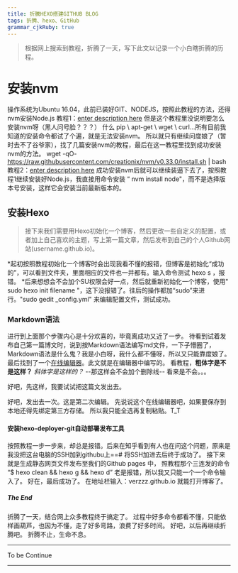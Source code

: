 ```yaml
---
title: 折騰HEXO搭建GITHUB BLOG 
tags: 折腾、hexo、GitHub
grammar_cjkRuby: true
---
```


> 根据网上搜索到教程，折腾了一天，写下此文以记录一个小白瞎折腾的历程。
# 安装nvm
操作系统为Ubuntu 16.04，此前已装好GIT、NODEJS，按照此教程的方法，还得nvm安装Node.js 
教程1：[enter description here][1]
但是这个教程里没说明要怎么安装nvm呀（黑人问号脸？？？）
什么 pip \ apt-get \ wget \ curl...所有目前我知道的安装命令都试了个遍，就是无法安装nvm。
        所以就只有继续问度娘了（暂时去不了谷爷家），找了几篇安装nvm的教程，最后在这一教程里找到成功安装nvm的方法。
		wget -qO- https://raw.githubusercontent.com/creationix/nvm/v0.33.0/install.sh | bash
		教程2：[enter description here][2]
成功安装nvm后就可以继续装逼下去了，按照教程1继续安装好Node.js，我直接用命令安装 “ nvm install node"，而不是选择版本号安装，这样它会安装当前最新版本的。

## 安装Hexo
> 接下来我们需要用Hexo初始化一个博客，然后更改一些自定义的配置，或者加上自己喜欢的主题，写上第一篇文章，然后发布到自己的个人Github网站(username.github.io)。

*起初按照教程初始化一个博客时会出现我看不懂的报错，但博客是初始化“成功的”，可以看到文件夹，里面相应的文件也一并都有。输入命令测试 hexo s ，报错。
*后来想想会不会加个SU权限会好一点，然后就重新初始化一个博客，使用" sudo hexo init filename "，这下没报错了。往后的操作都加“sudo”来进行。"sudo gedit _config.yml" 来编辑配置文件，测试成功。

### Markdown语法
进行到上面那个步骤内心是十分欢喜的，毕竟离成功又近了一步。
待看到试着发布自己第一篇博文时，说到按Markdown语法编写md文件，一下子懵圈了，Markdown语法是什么鬼？我是小白呀，我什么都不懂呀，所以又只能靠度娘了。最后找到了一个[在线编辑器][3]。此文就是在编辑器中编写的。
看教程，**粗体字是不是这样？**
*斜体字是这样的？*
--那这样会不会加个删除线--
看来是不会。。。

好吧，先这样，我要试试把这篇文发出去。



好吧，发出去一次。这是第二次编辑。
先说说这个在线编辑器吧，如果要保存到本地还得先绑定第三方存储。
所以我只能全选再复制粘贴。T_T



#### 安装hexo-deployer-git自动部署发布工具
按照教程一步一步来，却总是报错。后来在知乎看到有人也在问这个问题，原来是我没把这台电脑的SSH加到githubu上==#
将SSH加进去后终于成功了。
接下来就是生成静态网页文件发布至我们的Github pages 中，
照教程那个三连发的命令 “$ hexo clean && hexo g && hexo d”
老是报错，所以我又只能一个一个命令输入了。
好在，最后成功了。
在地址栏输入：verzzz.github.io 就能打开博客了。

##### The End
折腾了一天，结合网上众多教程终于搞定了。
过程中好多命令都看不懂，只能依样画葫芦，也因为不懂，走了好多弯路，浪费了好多时间。
好吧，以后再继续折腾吧。
折腾不止，生命不息。

***
To be Continue
***


  [1]: http://www.jianshu.com/p/4eaddcbe4d12
  [2]: http://blog.csdn.net/aym_fuhong/article/details/53046585?locationNum=1&fps=1
  [3]: http://markdown.xiaoshujiang.com/
